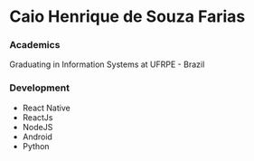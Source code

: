 # Caio Henrique de Souza Farias

### Academics

Graduating in Information Systems at UFRPE - Brazil

### Development

- React Native
- ReactJs
- NodeJS
- Android
- Python
